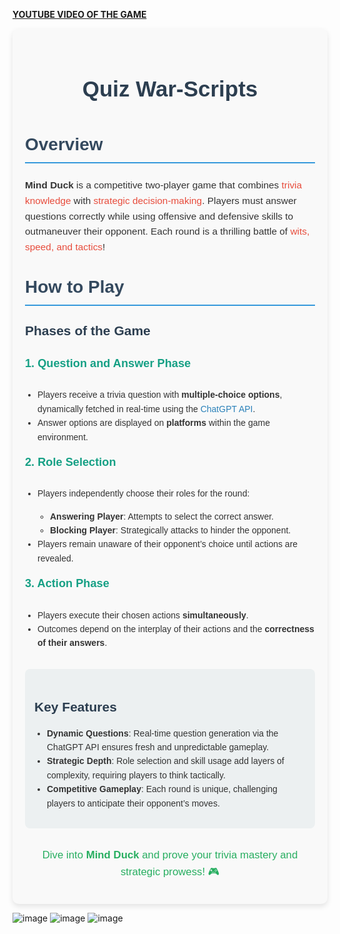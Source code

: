<strong>[YOUTUBE VIDEO OF THE GAME](https://www.youtube.com/watch?v=bsIHBNHjXww&list=PLQSMplSHTXl1Qj9rqvWNYSd-2C6ZAbrhI)</strong>
<div style="font-family: Arial, sans-serif; color: #333; line-height: 1.6; max-width: 800px; margin: 0 auto; padding: 20px; background-color: #f9f9f9; border-radius: 10px; box-shadow: 0 4px 8px rgba(0, 0, 0, 0.1);">

  <h1 style="text-align: center; color: #2c3e50; font-size: 2.5em; margin-bottom: 20px;">Quiz War-Scripts</h1>

  <h2 style="color: #34495e; font-size: 2em; border-bottom: 2px solid #3498db; padding-bottom: 5px;">Overview</h2>
  <p style="font-size: 1.1em;">
    <strong>Mind Duck</strong> is a competitive two-player game that combines <span style="color: #e74c3c;">trivia knowledge</span> with <span style="color: #e74c3c;">strategic decision-making</span>. Players must answer questions correctly while using offensive and defensive skills to outmaneuver their opponent. Each round is a thrilling battle of <span style="color: #e74c3c;">wits, speed, and tactics</span>!
  </p>

  <h2 style="color: #34495e; font-size: 2em; border-bottom: 2px solid #3498db; padding-bottom: 5px; margin-top: 30px;">How to Play</h2>

  <h3 style="color: #2c3e50; font-size: 1.5em; margin-top: 20px;">Phases of the Game</h3>

  <h4 style="color: #16a085; font-size: 1.3em; margin-top: 15px;">1. Question and Answer Phase</h4>
  <ul style="list-style-type: disc; padding-left: 20px;">
    <li>Players receive a trivia question with <strong>multiple-choice options</strong>, dynamically fetched in real-time using the <span style="color: #2980b9;">ChatGPT API</span>.</li>
    <li>Answer options are displayed on <strong>platforms</strong> within the game environment.</li>
  </ul>

  <h4 style="color: #16a085; font-size: 1.3em; margin-top: 15px;">2. Role Selection</h4>
  <ul style="list-style-type: disc; padding-left: 20px;">
    <li>Players independently choose their roles for the round:</li>
    <ul style="list-style-type: circle; padding-left: 20px;">
      <li><strong>Answering Player</strong>: Attempts to select the correct answer.</li>
      <li><strong>Blocking Player</strong>: Strategically attacks to hinder the opponent.</li>
    </ul>
    <li>Players remain unaware of their opponent’s choice until actions are revealed.</li>
  </ul>

  <h4 style="color: #16a085; font-size: 1.3em; margin-top: 15px;">3. Action Phase</h4>
  <ul style="list-style-type: disc; padding-left: 20px;">
    <li>Players execute their chosen actions <strong>simultaneously</strong>.</li>
    <li>Outcomes depend on the interplay of their actions and the <strong>correctness of their answers</strong>.</li>
  </ul>

  <div style="background-color: #ecf0f1; padding: 15px; border-radius: 8px; margin-top: 30px;">
    <h3 style="color: #2c3e50; font-size: 1.5em; margin-bottom: 10px;">Key Features</h3>
    <ul style="list-style-type: disc; padding-left: 20px;">
      <li><strong>Dynamic Questions</strong>: Real-time question generation via the ChatGPT API ensures fresh and unpredictable gameplay.</li>
      <li><strong>Strategic Depth</strong>: Role selection and skill usage add layers of complexity, requiring players to think tactically.</li>
      <li><strong>Competitive Gameplay</strong>: Each round is unique, challenging players to anticipate their opponent’s moves.</li>
    </ul>
  </div>

  <div style="margin-top: 30px; text-align: center;">
    <p style="font-size: 1.2em; color: #27ae60;">Dive into <strong>Mind Duck</strong> and prove your trivia mastery and strategic prowess! 🎮</p>
  </div>

</div>


![image](https://github.com/user-attachments/assets/31a9ff1f-ca47-4ef0-bfa5-17d671b4b1ba)
![image](https://github.com/user-attachments/assets/c8c1d4e8-774d-4235-848b-3da8fadb0e15)
![image](https://github.com/user-attachments/assets/b0589d9b-2417-449c-9ee3-8ade97b42c2d)
